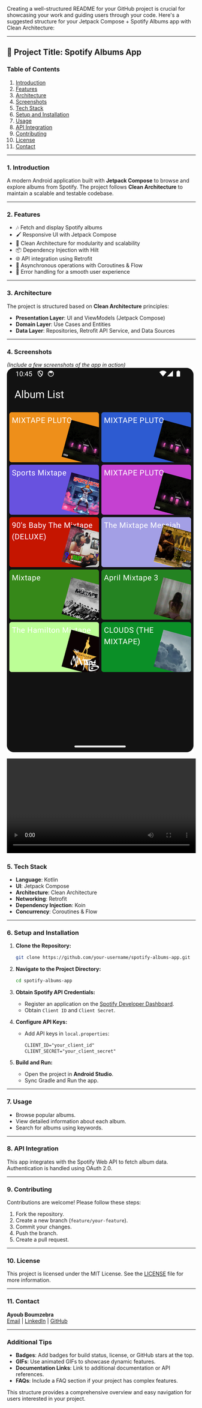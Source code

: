 Creating a well-structured README for your GitHub project is crucial for showcasing your work and guiding users through your code. Here's a suggested structure for your Jetpack Compose + Spotify Albums app with Clean Architecture:

---

## **📜 Project Title: Spotify Albums App**

### **Table of Contents**
1. [Introduction](#introduction)
2. [Features](#features)
3. [Architecture](#architecture)
4. [Screenshots](#screenshots)
5. [Tech Stack](#tech-stack)
6. [Setup and Installation](#setup-and-installation)
7. [Usage](#usage)
8. [API Integration](#api-integration)
9. [Contributing](#contributing)
10. [License](#license)
11. [Contact](#contact)

---

### **1. Introduction**
A modern Android application built with **Jetpack Compose** to browse and explore albums from Spotify. The project follows **Clean Architecture** to maintain a scalable and testable codebase.

---

### **2. Features**
- 🎶 Fetch and display Spotify albums
- 🖌️ Responsive UI with Jetpack Compose
- 📂 Clean Architecture for modularity and scalability
- 📦 Dependency Injection with Hilt
- 🌐 API integration using Retrofit
- 📶 Asynchronous operations with Coroutines & Flow
- 🔧 Error handling for a smooth user experience

---

### **3. Architecture**
The project is structured based on **Clean Architecture** principles:
- **Presentation Layer**: UI and ViewModels (Jetpack Compose)
- **Domain Layer**: Use Cases and Entities
- **Data Layer**: Repositories, Retrofit API Service, and Data Sources

---

### **4. Screenshots**
*(Include a few screenshots of the app in action)*
![Image](https://github.com/ayoubboumzebra/Spotify_Get_Album-Clean_Architecture/blob/main/Screenshot_Spotify_Album_List_Clean_Architecture.png)

<video width="100%" controls>
  <source src="Screen_recording_Spotify_Album_Clean_Architecture.webm" type="video/webm">
  Your browser does not support the video tag.
</video>

### **5. Tech Stack**
- **Language**: Kotlin
- **UI**: Jetpack Compose
- **Architecture**: Clean Architecture
- **Networking**: Retrofit
- **Dependency Injection**: Koin
- **Concurrency**: Coroutines & Flow

---

### **6. Setup and Installation**
1. **Clone the Repository:**
    ```bash
    git clone https://github.com/your-username/spotify-albums-app.git
    ```
2. **Navigate to the Project Directory:**
    ```bash
    cd spotify-albums-app
    ```
3. **Obtain Spotify API Credentials:**
    - Register an application on the [Spotify Developer Dashboard](https://developer.spotify.com/dashboard/applications).
    - Obtain `Client ID` and `Client Secret`.

4. **Configure API Keys:**
    - Add API keys in `local.properties`:
      ```properties
      CLIENT_ID="your_client_id"
      CLIENT_SECRET="your_client_secret"
      ```

5. **Build and Run:**
    - Open the project in **Android Studio**.
    - Sync Gradle and Run the app.

---

### **7. Usage**
- Browse popular albums.
- View detailed information about each album.
- Search for albums using keywords.

---

### **8. API Integration**
This app integrates with the Spotify Web API to fetch album data. Authentication is handled using OAuth 2.0.

---

### **9. Contributing**
Contributions are welcome! Please follow these steps:
1. Fork the repository.
2. Create a new branch (`feature/your-feature`).
3. Commit your changes.
4. Push the branch.
5. Create a pull request.

---

### **10. License**
This project is licensed under the MIT License. See the [LICENSE](LICENSE) file for more information.

---

### **11. Contact**
**Ayoub Boumzebra**  
[Email](mailto:ayoub@example.com) | [LinkedIn](https://www.linkedin.com/in/ayoubboumzebra-29a66085) | [GitHub](https://github.com/ayoubboumzebra)

---

### **Additional Tips**
- **Badges**: Add badges for build status, license, or GitHub stars at the top.
- **GIFs**: Use animated GIFs to showcase dynamic features.
- **Documentation Links**: Link to additional documentation or API references.
- **FAQs**: Include a FAQ section if your project has complex features.

This structure provides a comprehensive overview and easy navigation for users interested in your project.

